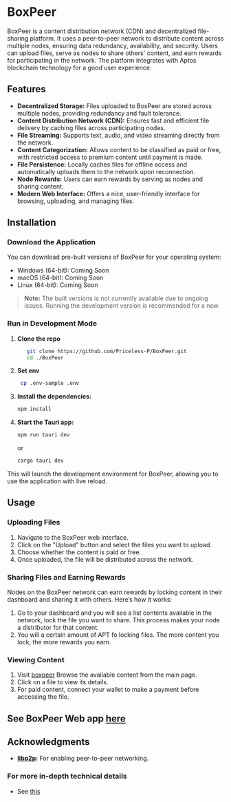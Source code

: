 # BoxPeer

BoxPeer is a content distribution network (CDN) and decentralized file-sharing platform. It uses a peer-to-peer network to distribute content across multiple nodes, ensuring data redundancy, availability, and security. Users can upload files, serve as nodes to share others' content, and earn rewards for participating in the network. The platform integrates with Aptos blockchain technology for a good user experience.

## Features

- **Decentralized Storage:** Files uploaded to BoxPeer are stored across multiple nodes, providing redundancy and fault tolerance.
- **Content Distribution Network (CDN):** Ensures fast and efficient file delivery by caching files across participating nodes.
- **File Streaming:** Supports text, audio, and video streaming directly from the network.
- **Content Categorization:** Allows content to be classified as paid or free, with restricted access to premium content until payment is made.
- **File Persistence:** Locally caches files for offline access and automatically uploads them to the network upon reconnection.
- **Node Rewards:** Users can earn rewards by serving as nodes and sharing content.
- **Modern Web Interface:** Offers a nice, user-friendly interface for browsing, uploading, and managing files.

## Installation

### Download the Application

You can download pre-built versions of BoxPeer for your operating system:

- Windows (64-bit): Coming Soon
- macOS (64-bit): Coming Soon
- Linux (64-bit): Coming Soon

> **Note:** The built versions is not currently available due to ongoing issues. Running the development version is recommended for a now.

### Run in Development Mode
1. **Clone the repo**
    ```bash
       git clone https://github.com/Priceless-P/BoxPeer.git
       cd ./BoxPeer
    ```
2. **Set env**
    ```bash
     cp .env-sample .env
    ```
2. **Install the dependencies:**

   ```bash
   npm install
   ```

2. **Start the Tauri app:**

   ```bash
   npm run tauri dev
   ```

   or

   ```bash
   cargo tauri dev
   ```

This will launch the development environment for BoxPeer, allowing you to use the application with live reload.

## Usage

### Uploading Files

1. Navigate to the BoxPeer web interface.
2. Click on the "Upload" button and select the files you want to upload.
3. Choose whether the content is paid or free.
4. Once uploaded, the file will be distributed across the network.

### Sharing Files and Earning Rewards

Nodes on the BoxPeer network can earn rewards by locking content in their dashboard and sharing it with others. Here’s how it works:

1. Go to your dashboard and you will see a list contents available in the network, lock the file you want to share. This process makes your node a distributor for that content.
2. You will a certain amount of APT fo locking files. The more content you lock, the more rewards you earn.

### Viewing Content

1. Visit [boxpeer](https://boxpeer.net/contents) Browse the available content from the main page.
2. Click on a file to view its details.
3. For paid content, connect your wallet to make a payment before accessing the file.



## See BoxPeer Web app [here](https://github.com/Priceless-P/BoxPeer-Web)

## Acknowledgments

- **[libp2p](https://github.com/libp2p/rust-libp2p):** For enabling peer-to-peer networking.


### For more in-depth technical details
- See [this](./SPECS.md)
